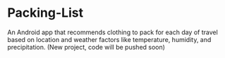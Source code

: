 # Packing-List
An Android app that recommends clothing to pack for each day of travel based on location and weather factors like temperature, humidity, and precipitation.
(New project, code will be pushed soon)
